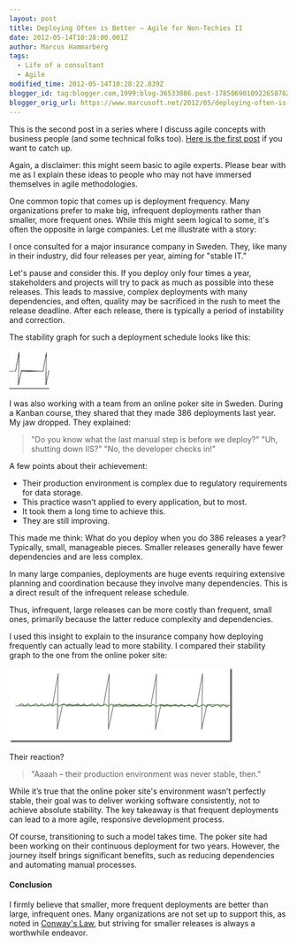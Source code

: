 ```yaml
---
layout: post
title: Deploying Often is Better – Agile for Non-Techies II
date: 2012-05-14T10:28:00.001Z
author: Marcus Hammarberg
tags:
  - Life of a consultant
  - Agile
modified_time: 2012-05-14T10:28:22.839Z
blogger_id: tag:blogger.com,1999:blog-36533086.post-1785069010922658762
blogger_orig_url: https://www.marcusoft.net/2012/05/deploying-often-is-betteragile-for-non.html
---
```


This is the second post in a series where I discuss agile concepts with business people (and some technical folks too). [Here is the first post](https://www.marcusoft.net/2012/05/agile-is-good-for-business-part-i.html) if you want to catch up.

Again, a disclaimer: this might seem basic to agile experts. Please bear with me as I explain these ideas to people who may not have immersed themselves in agile methodologies.

One common topic that comes up is deployment frequency. Many organizations prefer to make big, infrequent deployments rather than smaller, more frequent ones. While this might seem logical to some, it's often the opposite in large companies. Let me illustrate with a story:

I once consulted for a major insurance company in Sweden. They, like many in their industry, did four releases per year, aiming for "stable IT."

Let's pause and consider this. If you deploy only four times a year, stakeholders and projects will try to pack as much as possible into these releases. This leads to massive, complex deployments with many dependencies, and often, quality may be sacrificed in the rush to meet the release deadline. After each release, there is typically a period of instability and correction.

The stability graph for such a deployment schedule looks like this:

![Deploy seldom](/img/Deploy%25252520seldom_thumb%2525255B3%2525255D.png)

I was also working with a team from an online poker site in Sweden. During a Kanban course, they shared that they made 386 deployments last year. My jaw dropped. They explained:

> "Do you know what the last manual step is before we deploy?"
> "Uh, shutting down IIS?"
> "No, the developer checks in!"

A few points about their achievement:

- Their production environment is complex due to regulatory requirements for data storage.
- This practice wasn’t applied to every application, but to most.
- It took them a long time to achieve this.
- They are still improving.

This made me think: What do you deploy when you do 386 releases a year? Typically, small, manageable pieces. Smaller releases generally have fewer dependencies and are less complex.

In many large companies, deployments are huge events requiring extensive planning and coordination because they involve many dependencies. This is a direct result of the infrequent release schedule.

Thus, infrequent, large releases can be more costly than frequent, small ones, primarily because the latter reduce complexity and dependencies.

I used this insight to explain to the insurance company how deploying frequently can actually lead to more stability. I compared their stability graph to the one from the online poker site:

![Deploy often](/img/Deploy%25252520often_thumb%2525255B1%2525255D.png)

Their reaction?

> "Aaaah – their production environment was never stable, then."

While it’s true that the online poker site's environment wasn’t perfectly stable, their goal was to deliver working software consistently, not to achieve absolute stability. The key takeaway is that frequent deployments can lead to a more agile, responsive development process.

Of course, transitioning to such a model takes time. The poker site had been working on their continuous deployment for two years. However, the journey itself brings significant benefits, such as reducing dependencies and automating manual processes.

#### Conclusion

I firmly believe that smaller, more frequent deployments are better than large, infrequent ones. Many organizations are not set up to support this, as noted in [Conway's Law](http://en.wikipedia.org/wiki/Conway's_law), but striving for smaller releases is always a worthwhile endeavor.
